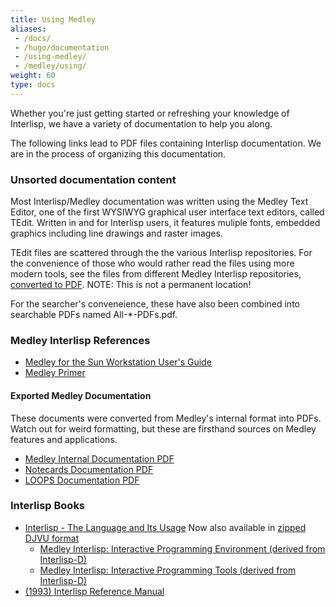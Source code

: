 ```yaml
---
title: Using Medley
aliases:
 - /docs/
 - /hugo/documentation
 - /using-medley/
 - /medley/using/
weight: 60
type: docs
---
```


Whether you're just getting started or refreshing your knowledge of Interlisp, we have a variety of documentation to help you along.

The following links lead to PDF files containing Interlisp documentation.
We are in the process of organizing this documentation.

### Unsorted documentation content

Most Interlisp/Medley documentation was written using the Medley Text Editor, one of the first WYSIWYG graphical user interface text editors, called TEdit. Written in and for Interlisp users, it features muliple fonts, embedded graphics including line drawings and raster images.

TEdit files are scattered through the the various Interlisp repositories. For the convenience of those who would rather read the files using more modern tools, see the files from different Medley Interlisp repositories, [converted to PDF](https://drive.google.com/drive/folders/10ZBQty5gEwdBnZHtEbXfe5f1dHGziGZG?usp=sharing). NOTE: This is not a permanent location!

For the searcher's conveneience, these have also been combined into searchable PDFs named All-*-PDFs.pdf.

### Medley Interlisp References

- <a href="SunUserGuide.pdf">Medley for the Sun Workstation User's Guide</a>
- <a href="Medley-Primer.pdf">Medley Primer</a>
<!-- - <a href="1992-02-An_Introduction_to_Medley_Release_2.0.pdf">Introduction to Medley, Release 2.0</a> -->

#### Exported Medley Documentation
These documents were converted from Medley's internal format into PDFs. Watch out for weird formatting, but these are firsthand sources on Medley features and applications.

- <a href="All-Medley-PDFs.pdf">Medley Internal Documentation PDF</a>
- <a href="All-Notecards-PDFs.pdf">Notecards Documentation PDF</a>
- <a href="All-LOOPS-PDFs.pdf">LOOPS Documentation PDF</a>


### Interlisp Books

- [Interlisp - The Language and Its Usage](/documentation/1986-interlisp-language-book-1.pdf)
   Now also available in [zipped DJVU format](/documentation/1986-Interlisp-Language-Usage..ocr.djvu.zip)
  - <a href="20211225-interlisp-book-2.pdf">Medley Interlisp: Interactive Programming Environment (derived from Interlisp-D)</a>
  - <a href="2021-interlisp-book-3.pdf">Medley Interlisp: Interactive Programming Tools (derived from Interlisp-D)</a>
- <a href="IRM.pdf">(1993) Interlisp Reference Manual</a>
